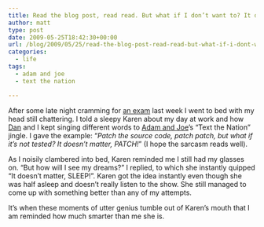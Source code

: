 ```yaml
---
title: Read the blog post, read read. But what if I don’t want to? It doesn’t matter, READ!
author: matt
type: post
date: 2009-05-25T18:42:30+00:00
url: /blog/2009/05/25/read-the-blog-post-read-read-but-what-if-i-dont-want-to-it-doesnt-matter-read/
categories:
  - life
tags:
  - adam and joe
  - text the nation

---
```

After some late night cramming for [an exam][1] last week I went to bed with my head still chattering. I told a sleepy Karen about my day at work and how [Dan][2] and I kept singing different words to [Adam and Joe][3]’s “Text the Nation” jingle. I gave the example: “_Patch the source code, patch patch, but what if it’s not tested? It doesn’t matter, PATCH!_” (I hope the sarcasm reads well).

As I noisily clambered into bed, Karen reminded me I still had my glasses on. “But how will I see my dreams?” I replied, to which she instantly quipped “It doesn’t matter, SLEEP!”. Karen got the idea instantly even though she was half asleep and doesn’t really listen to the show. She still managed to come up with something better than any of my attempts.

It’s when these moments of utter genius tumble out of Karen’s mouth that I am reminded how much smarter than me she is.

 [1]: http://www.sun.com/training/certification/java/scjp.xml
 [2]: http://www.dantwining.com/
 [3]: http://www.bbc.co.uk/6music/shows/adamandjoe/